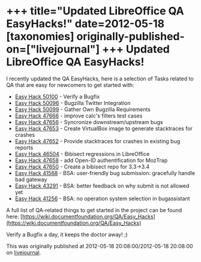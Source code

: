 +++
title="Updated LibreOffice QA EasyHacks!"
date=2012-05-18
[taxonomies]
originally-published-on=["livejournal"]
+++
Updated LibreOffice QA EasyHacks!
=================================

I recently updated the QA EasyHacks, here is a selection of Tasks related to QA that are easy for newcomers to get started with:

* [Easy Hack 50100](https://bugs.freedesktop.org/show_bug.cgi?id=50100) - Verify a Bugfix
* [Easy Hack 50096](https://bugs.freedesktop.org/show_bug.cgi?id=50096) - Bugzilla Twitter Integration
* [Easy Hack 50099](https://bugs.freedesktop.org/show_bug.cgi?id=50099) - Gather Own Bugzilla Requirements
* [Easy Hack 47666](https://bugs.freedesktop.org/show_bug.cgi?id=47666) - improve calc's filters test cases
* [Easy Hack 47656](https://bugs.freedesktop.org/show_bug.cgi?id=47656) - Syncronize downstream/upstream bugs
* [Easy Hack 47653](https://bugs.freedesktop.org/show_bug.cgi?id=47653) - Create VirtualBox image to generate stacktraces for crashes
* [Easy Hack 47652](https://bugs.freedesktop.org/show_bug.cgi?id=47652) - Provide stacktraces for crashes in existing bug reports
* [Easy Hack 46504](https://bugs.freedesktop.org/show_bug.cgi?id=46504) - Bibisect regressions in LibreOffice
* [Easy Hack 47658](https://bugs.freedesktop.org/show_bug.cgi?id=47658) - add Open-ID authentification for MozTrap
* [Easy Hack 47650](https://bugs.freedesktop.org/show_bug.cgi?id=47650) - Create a bibisect repo for 3.3->3.4
* [Easy Hack 41568](https://bugs.freedesktop.org/show_bug.cgi?id=41568) - BSA: user-friendly bug submission: gracefully handle bad gateway
* [Easy Hack 43291](https://bugs.freedesktop.org/show_bug.cgi?id=43291) - BSA: better feedback on why submit is not allowed yet
* [Easy Hack 41256](https://bugs.freedesktop.org/show_bug.cgi?id=41256) - BSA: no operation system selection in bugassistant  

A full list of QA-related things to get started in the project can be found here: [https://wiki.documentfoundation.org/QA/Easy_Hacks](https://wiki.documentfoundation.org/QA/Easy_Hacks)

Verify a Bugfix a day, it keeps the doctor away! ;)

This was originally published at 2012-05-18 20:08:00/2012-05-18 20:08:00 on [livejournal](https://sweetshark.livejournal.com/11927.html).
